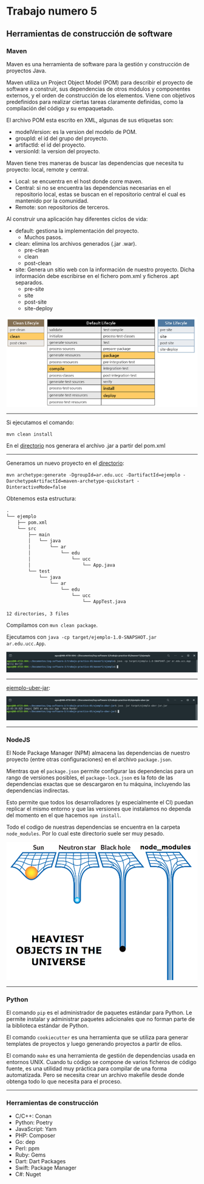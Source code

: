 # Trabajo numero 5
## Herramientas de construcción de software

### Maven

Maven es una herramienta de software para la gestión y construcción de proyectos Java.

Maven utiliza un Project Object Model (POM) para describir el proyecto de software a construir, sus dependencias de otros módulos y componentes externos, y el orden de construcción de los elementos. Viene con objetivos predefinidos para realizar ciertas tareas claramente definidas, como la compilación del código y su empaquetado.

El archivo POM esta escrito en XML, algunas de sus etiquetas son:

* modelVersion: es la version del modelo de POM.
* groupId: el id del grupo del proyecto.
* artifactId: el id del proyecto.
* versionId: la version del proyecto.

Maven tiene tres maneras de buscar las dependencias que necesita tu proyecto: local, remote y central.

* Local: se encuentra en el host donde corre maven.
* Central: si no se encuentra las dependencias necesarias en el repositorio local, estas se buscan en el repositorio central el cual es mantenido por la comunidad.
* Remote: son repositorios de terceros.

Al construir una aplicación hay diferentes ciclos de vida:

* default: gestiona la implementación del proyecto.
  * Muchos pasos.
* clean: elimina los archivos generados (.jar .war).
  * pre-clean
  * clean
  * post-clean
* site: Genera un sitio web con la información de nuestro proyecto. Dicha información debe escribirse en el fichero pom.xml y ficheros .apt separados.
  * pre-site
  * site
  * post-site
  * site-deploy

![Image](./images/maven_lifecycle_table.png)

- - -

Si ejecutamos el comando: 

~~~
mvn clean install
~~~

En el [directorio](./maven/vacio/) nos generara el archivo .jar a partir del pom.xml

- - -

Generamos un nuevo proyecto en el [directorio](./maven*2/):

~~~
mvn archetype:generate -DgroupId=ar.edu.ucc -DartifactId=ejemplo -DarchetypeArtifactId=maven-archetype-quickstart -DinteractiveMode=false
~~~

Obtenemos esta estructura:

~~~
.
└── ejemplo
    ├── pom.xml
    └── src
        ├── main
        │   └── java
        │       └── ar
        │           └── edu
        │               └── ucc
        │                   └── App.java
        └── test
            └── java
                └── ar
                    └── edu
                        └── ucc
                            └── AppTest.java

12 directories, 3 files
~~~

Compilamos con ```mvn clean package```.

Ejecutamos con ```java -cp target/ejemplo-1.0-SNAPSHOT.jar ar.edu.ucc.App```.

![Image](./images/hello_world.png)

- - -

[ejemplo-uber-jar](./ejemplo-uber-jar/):

![Image](./images/uber.png)

- - -

### NodeJS

El Node Package Manager (NPM) almacena las dependencias de nuestro proyecto (entre otras configuraciones) en el archivo ```package.json```.

Mientras que el ```package.json``` permite configurar las dependencias para un rango de versiones posibles, el ```package-lock.json``` es la foto de las dependencias exactas que se descargaron en tu máquina, incluyendo las dependencias indirectas.

Esto permite que todos los desarrolladores (y especialmente el CI) puedan replicar el mismo entorno y que las versiones que instalamos no dependa del momento en el que hacemos ```npm install```.

Todo el codigo de nuestras dependencias se encuentra en la carpeta ```node_modules```. Por lo cual este directorio suele ser muy pesado.

![Meme](./images/node_modules_meme.png)

- - -

### Python

El comando ```pip``` es el administrador de paquetes estándar para Python. Le permite instalar y administrar paquetes adicionales que no forman parte de la biblioteca estándar de Python.

El comando ```cookiecutter``` es una herramienta que se utiliza para generar templates de proyectos y luego generando proyectos a partir de ellos.

El comando ```make``` es una herramienta de gestión de dependencias usada en entornos UNIX. Cuando tu código se compone de varios ficheros de código fuente, es una utilidad muy práctica para compilar de una forma automatizada. Pero se necesita crear un archivo makefile desde donde obtenga todo lo que necesita para el proceso. 

- - - 

### Herramientas de construcción

* C/C++: Conan
* Python: Poetry
* JavaScript: Yarn
* PHP: Composer
* Go: dep
* Perl: ppm
* Ruby: Gems
* Dart: Dart Packages
* Swift: Package Manager
* C#: Nuget
